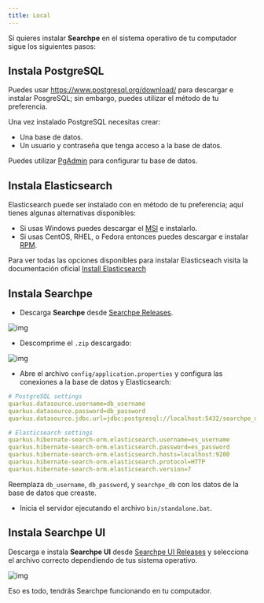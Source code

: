 ```yaml
---
title: Local
---
```


Si quieres instalar **Searchpe** en el sistema operativo de tu computador sigue los siguientes pasos:

## Instala PostgreSQL

Puedes usar https://www.postgresql.org/download/ para descargar e instalar PosgreSQL; sin embargo, puedes utilizar el método de tu preferencia.

Una vez instalado PostgreSQL necesitas crear:

- Una base de datos.
- Un usuario y contraseña que tenga acceso a la base de datos.

Puedes utilizar [PgAdmin](https://www.pgadmin.org/download/) para configurar tu base de datos.

## Instala Elasticsearch

Elasticsearch puede ser instalado con en método de tu preferencia; aquí tienes algunas alternativas disponibles:

- Si usas Windows puedes descargar el [MSI](https://www.elastic.co/guide/en/elasticsearch/reference/current/windows.html#download-msi) e instalarlo.
- Si usas CentOS, RHEL, o Fedora entonces puedes descargar e instalar [RPM](https://www.elastic.co/guide/en/elasticsearch/reference/current/rpm.html).

Para ver todas las opciones disponibles para instalar Elasticseach visita la documentación oficial [Install Elasticsearch](https://www.elastic.co/guide/en/elasticsearch/reference/current/install-elasticsearch.html)

## Instala Searchpe

- Descarga **Searchpe** desde [Searchpe Releases](https://github.com/project-openubl/searchpe/releases).

![img](/img/searchpe/searchpe-releases.png "Seachpe releases")

- Descomprime el `.zip` descargado:

![img](/img/searchpe/distribution-folder-tree.png "Distribution folder tree")

- Abre el archivo `config/application.properties` y configura las conexiones a la base de datos y Elasticsearch:

```yaml
# PostgreSQL settings
quarkus.datasource.username=db_username
quarkus.datasource.password=db_password
quarkus.datasource.jdbc.url=jdbc:postgresql://localhost:5432/searchpe_db

# Elasticsearch settings
quarkus.hibernate-search-orm.elasticsearch.username=es_username
quarkus.hibernate-search-orm.elasticsearch.password=es_password
quarkus.hibernate-search-orm.elasticsearch.hosts=localhost:9200
quarkus.hibernate-search-orm.elasticsearch.protocol=HTTP
quarkus.hibernate-search-orm.elasticsearch.version=7
```

Reemplaza `db_username`, `db_password`, y `searchpe_db` con los datos de la base de datos que creaste.

- Inicia el servidor ejecutando el archivo `bin/standalone.bat`.

## Instala Searchpe UI

Descarga e instala **Searchpe UI** desde [Searchpe UI Releases](https://github.com/project-openubl/searchpe-ui/releases) y selecciona el archivo correcto dependiendo de tus sistema operativo.

![img](/img/searchpe/searchpe-ui-releases.png "Seachpe UI releases")

Eso es todo, tendrás Searchpe funcionando en tu computador.
